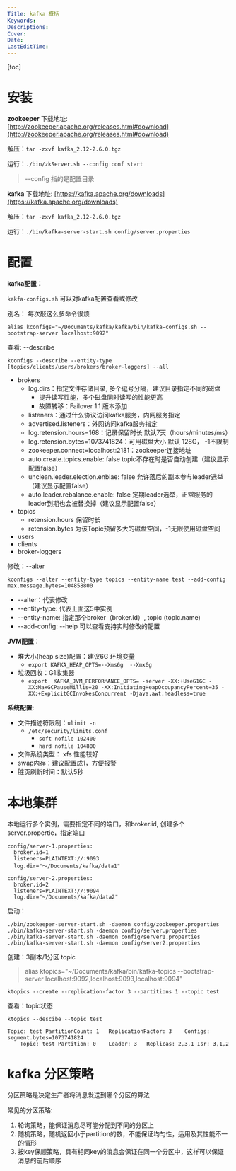 ```yaml
---
Title: kafka 概括
Keywords:
Descriptions:
Cover:
Date:
LastEditTime:
---
```


[toc]

# 安装

**zookeeper** 下载地址: [http://zookeeper.apache.org/releases.html#download](http://zookeeper.apache.org/releases.html#download)

解压：`tar -zxvf kafka_2.12-2.6.0.tgz`

运行：`./bin/zkServer.sh --config conf start`

> --config 指的是配置目录



**kafka** 下载地址: [https://kafka.apache.org/downloads](https://kafka.apache.org/downloads)

解压：`tar -zxvf kafka_2.12-2.6.0.tgz`

运行：`./bin/kafka-server-start.sh config/server.properties`

# 配置

**kafka配置：**

`kakfa-configs.sh` 可以对kafka配置查看或修改

别名： 每次敲这么多命令很烦

`alias kconfigs="~/Documents/kafka/kafka/bin/kafka-configs.sh --bootstrap-server localhost:9092"`

查看:  --describe

`kconfigs --describe --entity-type [topics/clients/users/brokers/broker-loggers] --all`

- brokers
  - log.dirs：指定文件存储目录, 多个逗号分隔，建议目录指定不同的磁盘
    - 提升读写性能，多个磁盘同时读写的性能更高
    - 故障转移：Failover 1.1 版本添加
  - listeners：通过什么协议访问kafka服务，内网服务指定
  - advertised.listeners：外网访问kafka服务指定
  - log.retension.hours=168：记录保留时长 默认7天（hours/minutes/ms）
  - log.retension.bytes=1073741824：可用磁盘大小 默认 128G， -1不限制
  - zookeeper.connect=localhost:2181：zookeeper连接地址
  - auto.create.topics.enable: false topic不存在时是否自动创建（建议显示配置false）
  - unclean.leader.election.enblae: false 允许落后的副本参与leader选举（建议显示配置false）
  - auto.leader.rebalance.enable: false 定期leader选举，正常服务的leader到期也会被替换掉（建议显示配置false）
- topics
  - retension.hours 保留时长
  - retension.bytes 为该Topic预留多大的磁盘空间，-1无限使用磁盘空间
- users
- clients
- broker-loggers

修改：--alter

`kconfigs --alter --entity-type topics --entity-name test --add-config max.message.bytes=104858800`

- --alter：代表修改
- --entity-type: 代表上面这5中实例
- --entity-name: 指定那个broker（broker.id）, topic (topic.name)
- --add-config: --help 可以查看支持实时修改的配置

**JVM配置**：

- 堆大小(heap size)配置：建议6G  环境变量
  - `export KAFKA_HEAP_OPTS=--Xms6g  --Xmx6g`
- 垃圾回收：G1收集器 
  - `export  KAFKA_JVM_PERFORMANCE_OPTS= -server -XX:+UseG1GC -XX:MaxGCPauseMillis=20 -XX:InitiatingHeapOccupancyPercent=35 -XX:+ExplicitGCInvokesConcurrent -Djava.awt.headless=true`

**系统配置**:

- 文件描述符限制：`ulimit -n`
  - `/etc/security/limits.conf` 
    - `soft nofile 102400`
    - `hard nofile 104800`
- 文件系统类型： xfs 性能较好
- swap内存：建议配置成1，方便报警
- 脏页刷新时间：默认5秒

# 本地集群

本地运行多个实例，需要指定不同的端口，和broker.id, 创建多个server.propertie，指定端口

```
config/server-1.properties:
  broker.id=1
  listeners=PLAINTEXT://:9093
  log.dir="～/Documents/kafka/data1"
```

```
config/server-2.properties:
  broker.id=2
  listeners=PLAINTEXT://:9094
  log.dir="~/Documents/kafka/data2"
```

启动：

```shell
./bin/zookeeper-server-start.sh -daemon config/zookeeper.properties 
./bin/kafka-server-start.sh -daemon config/server.properties
./bin/kafka-server-start.sh -daemon config/server1.properties 
./bin/kafka-server-start.sh -daemon config/server2.properties 
```

创建：3副本/1分区 topic

> alias ktopics="~/Documents/kafka/bin/kafka-topics --bootstrap-server localhost:9092,localhost:9093,localhost:9094"

```shell
ktopics --create --replication-factor 3 --partitions 1 --topic test
```

查看：topic状态

```shell
ktopics --descibe --topic test

Topic: test	PartitionCount: 1	ReplicationFactor: 3	Configs: segment.bytes=1073741824
	Topic: test	Partition: 0	Leader: 3	Replicas: 2,3,1	Isr: 3,1,2
```



# kafka 分区策略

分区策略是决定生产者将消息发送到哪个分区的算法

常见的分区策略:

1. 轮询策略，能保证消息尽可能分配到不同的分区上
2. 随机策略，随机返回小于partition的数，不能保证均匀性，适用及其性能不一的情形
3. 按key保顺策略，具有相同key的消息会保证在同一个分区中，这样可以保证消息的前后顺序





